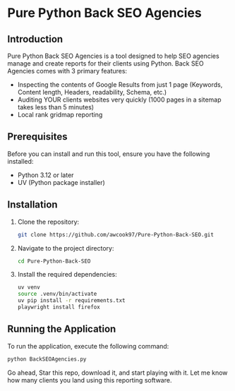 # Pure Python Back SEO Agencies

## Introduction
Pure Python Back SEO Agencies is a tool designed to help SEO agencies manage and create reports for their clients using Python. Back SEO Agencies comes with 3 primary features:
- Inspecting the contents of Google Results from just 1 page (Keywords, Content length, Headers, readability, Schema, etc.)
- Auditing YOUR clients websites very quickly (1000 pages in a sitemap takes less than 5 minutes)
- Local rank gridmap reporting 

## Prerequisites
Before you can install and run this tool, ensure you have the following installed:
- Python 3.12 or later
- UV (Python package installer)

## Installation
1. Clone the repository:
    ```bash
    git clone https://github.com/awcook97/Pure-Python-Back-SEO.git
    ```
2. Navigate to the project directory:
    ```bash
    cd Pure-Python-Back-SEO
    ```
3. Install the required dependencies:
    ```bash
    uv venv
    source .venv/bin/activate
    uv pip install -r requirements.txt
    playwright install firefox
    ```

## Running the Application
To run the application, execute the following command:
```bash
python BackSEOAgencies.py
```

Go ahead, Star this repo, download it, and start playing with it. Let me know how many clients you land using this reporting software.
